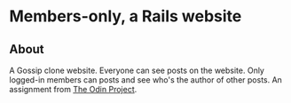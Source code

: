# Members-only, a Rails website

## About

A Gossip clone website. Everyone can see posts on the website. Only logged-in members can posts and see who's the author of other posts. An assignment from [The Odin Project](https://www.theodinproject.com).
